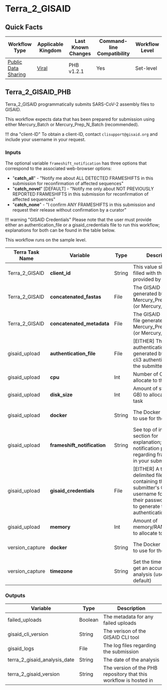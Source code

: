 # Terra_2_GISAID

## Quick Facts

| **Workflow Type** | **Applicable Kingdom** | **Last Known Changes** | **Command-line Compatibility** | **Workflow Level** |
|---|---|---|---|---|
| [Public Data Sharing](../../workflows_overview/workflows-type.md/#public-data-sharing) | [Viral](../../workflows_overview/workflows-kingdom.md/#viral) | PHB v1.2.1 | Yes | Set-level |

## Terra_2_GISAID_PHB

Terra_2_GISAID programmatically submits SARS-CoV-2 assembly files to GISAID.

This workflow expects data that has been prepared for submission using either Mercury_Batch or Mercury_Prep_N_Batch (recommended).

!!! dna "client-ID"
    To obtain a client-ID, contact `clisupport@gisaid.org` and include your username in your request.

### Inputs

The optional variable `frameshift_notification` has three options that correspond to the associated web-browser options:

- "**catch_all**" - "Notify me about ALL DETECTED FRAMESHIFTS in this submission for reconfirmation of affected sequences"
- "**catch_novel**" [DEFAULT] - "Notify me only about NOT PREVIOUSLY REPORTED FRAMESHIFTS in this submission for reconfirmation of affected sequences"
- "**catch_none**" - "I confirm ANY FRAMESHIFTS in this submission and request their release without confirmation by a curator"

!!! warning "GISAID Credentials"
    Please note that the user must provide either an authentication_file or a gisaid_credentials file to run this workflow; explanations for both can be found in the table below.

This workflow runs on the sample level.

| **Terra Task Name** | **Variable** | **Type** | **Description** | **Default Value** | **Terra Status** |
|---|---|---|---|---|---|
| Terra_2_GISAID | **client_id** | String | This value should be filled with the client-ID provided by GISAID | | Required |
| Terra_2_GISAID | **concatenated_fastas** | File | The GISAID FASTA file generated by Mercury_Prep_N_Batch (or Mercury_Prep)  | | Required |
| Terra_2_GISAID | **concatenated_metadata** | File | The GISAID metadata file generated by Mercury_Prep_N_Batch (or Mercury_Prep) | | Required |
| gisaid_upload | **authentication_file** | File | [EITHER] The GISAID authentication file generated by running cli3 authenticate for the submitter. | | Optional, Required |
| gisaid_upload | **cpu** | Int | Number of CPUs to allocate to the task | 1 | Optional |
| gisaid_upload | **disk_size** | Int | Amount of storage (in GB) to allocate to the task | 100 | Optional |
| gisaid_upload | **docker** | String | The Docker container to use for the task | us-docker.pkg.dev/general-theiagen/broadinstitute/gisaid-cli:3.0 | Optional |
| gisaid_upload | **frameshift_notification** | String | See top of inputs section for explanation; the notification preference regarding frameshifts in your submission | catch_novel | Optional |
| gisaid_upload | **gisaid_credentials** | File | [EITHER] A tab-delimited file containing the submitter's GISAID username followed by their password, used to generate the GISAID authentication file. | | Optional, Required |
| gisaid_upload | **memory** | Int | Amount of memory/RAM (in GB) to allocate to the task | 2 | Optional |
| version_capture | **docker** | String | The Docker container to use for the task | "us-docker.pkg.dev/general-theiagen/theiagen/alpine-plus-bash:3.20.0" | Optional |
| version_capture | **timezone** | String | Set the time zone to get an accurate date of analysis (uses UTC by default) |  | Optional |

### Outputs

| **Variable** | **Type** | **Description** |
|---|---|---|
| failed_uploads | Boolean | The metadata for any failed uploads |
| gisaid_cli_version | String | The verison of the GISAID CLI tool |
| gisaid_logs | File | The log files regarding the submission |
| terra_2_gisaid_analysis_date | String | The date of the analysis |
| terra_2_gisaid_version | String | The version of the PHB repository that this workflow is hosted in |
